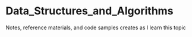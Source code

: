 # Data_Structures_and_Algorithms
Notes, reference materials, and code samples creates as I learn this topic
